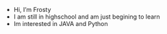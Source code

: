 - Hi, I’m Frosty
- I am still in highschool and am just begining to learn
- Im interested in JAVA and Python

<!---
FrostyLikesMc/FrostyLikesMc is a ✨ special ✨ repository because its `README.md` (this file) appears on your GitHub profile.
You can click the Preview link to take a look at your changes.
--->
